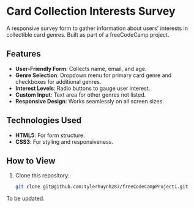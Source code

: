# Card Collection Interests Survey
A responsive survey form to gather information about users' interests in collectible card genres. Built as part of a freeCodeCamp project.

## Features
- **User-Friendly Form**: Collects name, email, and age.
- **Genre Selection**: Dropdown menu for primary card genre and checkboxes for additional genres.
- **Interest Levels**: Radio buttons to gauge user interest.
- **Custom Input**: Text area for other genres not listed.
- **Responsive Design**: Works seamlessly on all screen sizes.

## Technologies Used
- **HTML5**: For form structure.
- **CSS3**: For styling and responsiveness.

## How to View
1. Clone this repository:
   ```bash
   git clone git@github.com:tylerhuynh287/freeCodeCampProject1.git

To be updated.
